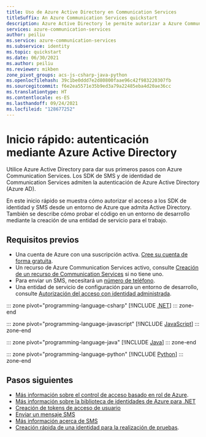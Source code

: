 ```yaml
---
title: Uso de Azure Active Directory en Communication Services
titleSuffix: An Azure Communication Services quickstart
description: Azure Active Directory le permite autorizar a Azure Communication Services el acceso desde aplicaciones que se ejecutan en máquinas virtuales de Azure, aplicaciones de funciones y otros recursos.
services: azure-communication-services
author: peiliu
ms.service: azure-communication-services
ms.subservice: identity
ms.topic: quickstart
ms.date: 06/30/2021
ms.author: peiliu
ms.reviewer: mikben
zone_pivot_groups: acs-js-csharp-java-python
ms.openlocfilehash: 39c1be0ddd7e2d80800faae96c42f983220307fb
ms.sourcegitcommit: f6e2ea5571e35b9ed3a79a22485eba4d20ae36cc
ms.translationtype: HT
ms.contentlocale: es-ES
ms.lasthandoff: 09/24/2021
ms.locfileid: "128677252"
---
```

# <a name="quickstart-authenticate-using-azure-active-directory"></a>Inicio rápido: autenticación mediante Azure Active Directory

Utilice Azure Active Directory para dar sus primeros pasos con Azure Communication Services. Los SDK de SMS y de identidad de Communication Services admiten la autenticación de Azure Active Directory (Azure AD).

En este inicio rápido se muestra cómo autorizar el acceso a los SDK de identidad y SMS desde un entorno de Azure que admita Active Directory. También se describe cómo probar el código en un entorno de desarrollo mediante la creación de una entidad de servicio para el trabajo.

## <a name="prerequisites"></a>Requisitos previos

- Una cuenta de Azure con una suscripción activa. [Cree su cuenta de forma gratuita](https://azure.microsoft.com/free).
- Un recurso de Azure Communication Services activo, consulte [Creación de un recurso de Communication Services](../create-communication-resource.md) si no tiene uno.
- Para enviar un SMS, necesitará un [número de teléfono](../telephony-sms/get-phone-number.md).
- Una entidad de servicio de configuración para un entorno de desarrollo, consulte [Autorización del acceso con identidad administrada](./service-principal-from-cli.md).

::: zone pivot="programming-language-csharp"
[!INCLUDE [.NET](./includes/active-directory/service-principal-net.md)]
::: zone-end

::: zone pivot="programming-language-javascript"
[!INCLUDE [JavaScript](./includes/active-directory/service-principal-js.md)]
::: zone-end

::: zone pivot="programming-language-java"
[!INCLUDE [Java](./includes/active-directory/service-principal-java.md)]
::: zone-end

::: zone pivot="programming-language-python"
[!INCLUDE [Python](./includes/active-directory/service-principal-python.md)]
::: zone-end

## <a name="next-steps"></a>Pasos siguientes

- [Más información sobre el control de acceso basado en rol de Azure](../../../../articles/role-based-access-control/index.yml).
- [Más información sobre la biblioteca de identidades de Azure para .NET](/dotnet/api/overview/azure/identity-readme)
- [Creación de tokens de acceso de usuario](../../quickstarts/access-tokens.md)
- [Enviar un mensaje SMS](../../quickstarts/telephony-sms/send.md)
- [Más información acerca de SMS](../../concepts/telephony-sms/concepts.md)
- [Creación rápida de una identidad para la realización de pruebas](./quick-create-identity.md).


